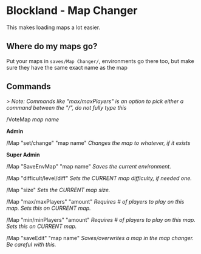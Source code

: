 # Blockland - Map Changer
This makes loading maps a lot easier.
 
## Where do my maps go?
Put your maps in `saves/Map Changer/`, environments go there too, but make sure they have the same exact name as the map
 
## Commands
*> Note: Commands like "max/maxPlayers" is an option to pick either a command between the "/", do not fully type this*
 
/VoteMap *map name*

**Admin**

/Map "set/change" "map name" *Changes the map to whatever, if it exists* 

**Super Admin**

/Map "SaveEnvMap" "map name" *Saves the current environment.*

/Map "difficult/level/diff" *Sets the CURRENT map difficulty, if needed one.*

/Map "size" *Sets the CURRENT map size.*

/Map "max/maxPlayers" "amount" *Requires # of players to play on this map. Sets this on CURRENT map.*

/Map "min/minPlayers" "amount" *Requires # of players to play on this map. Sets this on CURRENT map.*

/Map "saveEdit" "map name" *Saves/overwrites a map in the map changer. Be careful with this.*
